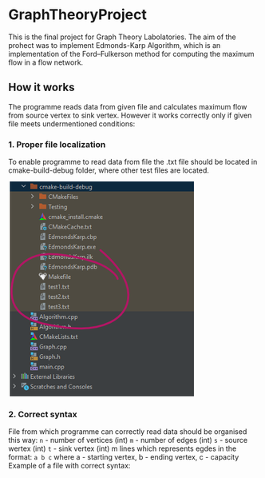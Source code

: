 # GraphTheoryProject
This is the final project for Graph Theory Labolatories. The aim of the prohect was to implement Edmonds-Karp Algorithm, which is an implementation of the Ford–Fulkerson method for computing the maximum flow in a flow network.

## How it works ##
The programme reads data from given file and calculates maximum flow from source vertex to sink vertex. However it works correctly only if given file meets undermentioned conditions:

### 1. Proper file localization ###
To enable programme to read data from file the .txt file should be located in cmake-build-debug folder, where other test files are located.


![logo](https://github.com/PaulinaGacek/GraphTheoryProject/blob/main/File_localization.png "Logo Title Text 1")


### 2. Correct syntax ###
File from which programme can correctly read data should be organised this way:
`n` - number of vertices (int)
`m` - number of edges (int)
`s` - source wertex (int)
`t` - sink vertex (int)
m lines which represents egdes in the format:
`a b c`
where a - starting vertex, b - ending vertex, c - capacity
Example of a file with correct syntax:

